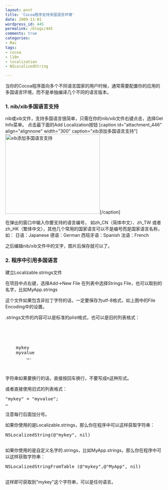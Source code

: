 ```yaml
---
layout: post
title: 'Cocoa程序支持多国语言环境'
date: 2009-11-01
wordpress_id: 445
permalink: /blogs/445
comments: true
categories:
- Mac
tags:
- cocoa
- l10n
- localization
- NSLocalizedString

---
```

当你的Cocoa程序面向多个不同语言国家的用户时候，通常需要配置你的应用的多国语言环境，而不是单独编译几个不同的语言版本。 

### 1. nib/xib多国语言支持
nib或xib文件，支持多国语言很简单，只需在你的nib/xib文件右键点击，选择Get Info菜单。 点击最下面的Add Localization按钮
[caption id="attachment_446" align="alignnone" width="300" caption="xib添加多国语言支持"]<a href="http://blog.prosight.me/wp-content/uploads/2009/11/1.png"><img src="http://blog.prosight.me/wp-content/uploads/2009/11/1-300x252.png" alt="xib添加多国语言支持" title="xib添加多国语言支持" width="300" height="252" class="size-medium wp-image-446" /></a>[/caption]

在弹出的窗口中输入你要支持的语言编号， 如zh_CN（简体中文）、zh_TW 或者 zh_HK（繁体中文），其他几个常用的国家语言可以不是编号而是国家语言名称，如：
日语：Japanese
德语：German
西班牙语：Spanish
法语：French

之后编辑nib/xib文件中的文字，图片后保存就可以了。 

### 2. 程序中引用多国语言

建立Localizable.strings文件

在项目中点右键，选择Add->New File
在列表中选择Strings File，也可以取别的名字，比如MyApp.strings

这个文件如果包含非拉丁字符的话，一定要保存为utf-8格式，如上图中的File Encoding中的设置。

.strings文件的内容可以是标准的plist格式，也可以是旧的列表格式：

 
<pre class="prettyprint linenums">
<?xml version="1.0" encoding="UTF-8"?>
<!DOCTYPE plist PUBLIC "-//Apple Computer//DTD PLIST 1.0//EN" "http://www.apple.com/DTDs/PropertyList-1.0.dtd">
<plist version="1.0">
<dict>
    <key>mykey</key>
    <string>myvalue</string>
        ….
</dict>
</plist>
</pre>
字符串如果要换行的话，直接按回车换行，不要写成n这种形式。

或者直接使用旧式的列表格式：
<pre class="prettyprint linenums">
"mykey" = "myvalue";
…
</pre>
注意每行后面加分号。

如果你使用的是Localizable.strings，那么你在程序中可以这样获取字符串：

<pre class="prettyprint linenums">
NSLocalizedString(@"mykey", nil)
 </pre>

如果你使用的是自定义名字的.strings，比如MyApp.strings，那么你在程序中可以这样获取字符串：
 
<pre class="prettyprint linenums">
NSLocalizedStringFromTable (@"mykey",@"MyApp", nil)
 </pre>

这样即可获取到"mykey"这个字符串，可以是任何语言。

